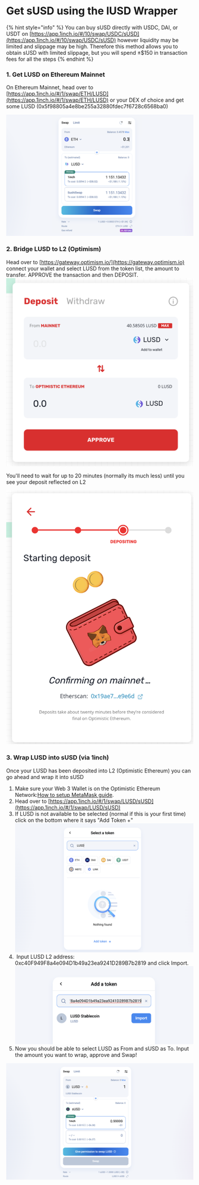 # Get sUSD using the lUSD Wrapper

{% hint style="info" %}
You can buy sUSD directly with USDC, DAI, or USDT on [https://app.1inch.io/#/10/swap/USDC/sUSD](https://app.1inch.io/#/10/swap/USDC/sUSD) however liquidity may be limited and slippage may be high. Therefore this method allows you to obtain sUSD with limited slippage, but you will spend ±$150 in transaction fees for all the steps
{% endhint %}

### 1. Get LUSD on Ethereum Mainnet

On Ethereum Mainnet, head over to [https://app.1inch.io/#/1/swap/ETH/LUSD](https://app.1inch.io/#/1/swap/ETH/LUSD) or your DEX of choice and get some LUSD (0x5f98805a4e8be255a32880fdec7f6728c6568ba0)

![](../../../.gitbook/assets/image-5.png)

### 2. Bridge LUSD to L2 (Optimism)

Head over to [https://gateway.optimism.io/](https://gateway.optimism.io) connect your wallet and select LUSD from the token list, the amount to transfer. APPROVE the transaction and then DEPOSIT.![](../../../.gitbook/assets/image-6.png)

You'll need to wait for up to 20 minutes (normally its much less) until you see your deposit reflected on L2

![](../../../.gitbook/assets/image-7.png)

### 3. Wrap LUSD into sUSD (via 1inch)

Once your LUSD has been deposited into L2 (Optimistic Ethereum) you can go ahead and wrap it into sUSD

1. Make sure your Web 3 Wallet is on the Optimistic Ethereum Network:[How to setup MetaMask guide](https://blog.kwenta.io/installing-metamask/).
2. Head over to [https://app.1inch.io/#/1/swap/LUSD/sUSD](https://app.1inch.io/#/1/swap/LUSD/sUSD)
3. If LUSD is not available to be selected (normal if this is your first time) click on the bottom where it says "Add Token +"\
   ![](../../../.gitbook/assets/image-8.png)
4. ​ Input LUSD L2 address: 0xc40F949F8a4e094D1b49a23ea9241D289B7b2819 and click Import.\
   ![](../../../.gitbook/assets/image-9.png)
5. Now you should be able to select LUSD as From and sUSD as To. Input the amount you want to wrap, approve and Swap!

![](../../../.gitbook/assets/image-10.png)
